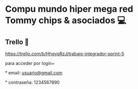 # Compu mundo hiper mega red Tommy chips & asociados 💻
## Trello 📝
https://trello.com/b/HhqyqRzJ/trabajo-integrador-sprint-5

para acceder por login=

° email:  usuario@gmail.com

° contraseña:  1234567890
